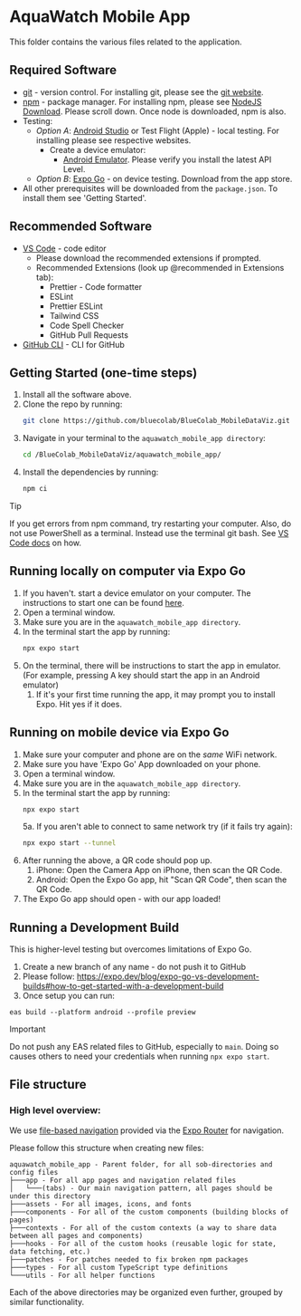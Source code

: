 # AquaWatch Mobile App

This folder contains the various files related to the application.

## Required Software

- [git](https://git-scm.com/) - version control. For installing git, please see the [git website](https://git-scm.com/).
- [npm](https://www.npmjs.com/) - package manager. For installing npm, please see [NodeJS Download](https://nodejs.org/en/download). Please scroll down. Once node is downloaded, npm is also.
- Testing:
    - _Option A_: [Android Studio](https://developer.android.com/studio) or Test Flight (Apple) - local testing. For installing please see respective websites.
        - Create a device emulator:
            - [Android Emulator](https://developer.android.com/codelabs/basic-android-kotlin-compose-emulator#2). Please verify you install the latest API Level.
    - _Option B_: [Expo Go](https://expo.dev/go) - on device testing. Download from the app store.
- All other prerequisites will be downloaded from the `package.json`. To install them see 'Getting Started'.

## Recommended Software

- [VS Code](https://code.visualstudio.com/) - code editor
    - Please download the recommended extensions if prompted.
    - Recommended Extensions (look up @recommended in Extensions tab):
        - Prettier - Code formatter
        - ESLint
        - Prettier ESLint
        - Tailwind CSS
        - Code Spell Checker
        - GitHub Pull Requests
- [GitHub CLI](https://cli.github.com/) - CLI for GitHub

## Getting Started (one-time steps)

1. Install all the software above.
2. Clone the repo by running:
    ```bash
    git clone https://github.com/bluecolab/BlueColab_MobileDataViz.git
    ```
3. Navigate in your terminal to the `aquawatch_mobile_app directory`:
    ```bash
    cd /BlueColab_MobileDataViz/aquawatch_mobile_app/
    ```
4. Install the dependencies by running:
    ```bash
    npm ci
    ```

> [!TIP]
> If you get errors from npm command, try restarting your computer.
> Also, do not use PowerShell as a terminal. Instead use the terminal git bash. See [VS Code docs](https://code.visualstudio.com/docs/terminal/basics#_terminal-shells) on how.

## Running locally on computer via Expo Go

1. If you haven't. start a device emulator on your computer. The instructions to start one can be found [here](https://developer.android.com/codelabs/basic-android-kotlin-compose-emulator#2).
2. Open a terminal window.
3. Make sure you are in the `aquawatch_mobile_app directory`.
4. In the terminal start the app by running:
    ```bash
    npx expo start
    ```
5. On the terminal, there will be instructions to start the app in emulator. (For example, pressing A key should start the app in an Android emulator)
    1. If it's your first time running the app, it may prompt you to install Expo. Hit yes if it does.

## Running on mobile device via Expo Go

1. Make sure your computer and phone are on the _same_ WiFi network.
2. Make sure you have 'Expo Go' App downloaded on your phone.
3. Open a terminal window.
4. Make sure you are in the `aquawatch_mobile_app directory`.
5. In the terminal start the app by running:
    ```bash
    npx expo start
    ```
    5a. If you aren't able to connect to same network try (if it fails try again):
    ```bash
    npx expo start --tunnel
    ```
6. After running the above, a QR code should pop up.
    1. iPhone: Open the Camera App on iPhone, then scan the QR Code.
    2. Android: Open the Expo Go app, hit "Scan QR Code", then scan the QR Code.
7. The Expo Go app should open - with our app loaded!

## Running a Development Build

This is higher-level testing but overcomes limitations of Expo Go.

1. Create a new branch of any name - do not push it to GitHub
2. Please follow: https://expo.dev/blog/expo-go-vs-development-builds#how-to-get-started-with-a-development-build
3. Once setup you can run:

```
eas build --platform android --profile preview
```

> [!IMPORTANT]  
> Do not push any EAS related files to GitHub, especially to `main`. Doing so causes others to need your credentials when running `npx expo start`.

## File structure

### High level overview:

We use [file-based navigation](https://docs.expo.dev/router/basics/core-concepts/) provided via the [Expo Router](https://docs.expo.dev/router/introduction/) for navigation.

Please follow this structure when creating new files:

```
aquawatch_mobile_app - Parent folder, for all sob-directories and config files
├───app - For all app pages and navigation related files
│   └───(tabs) - Our main navigation pattern, all pages should be under this directory
├───assets - For all images, icons, and fonts
├───components - For all of the custom components (building blocks of pages)
├───contexts - For all of the custom contexts (a way to share data between all pages and components)
├───hooks - For all of the custom hooks (reusable logic for state, data fetching, etc.)
├───patches - For patches needed to fix broken npm packages
├───types - For all custom TypeScript type definitions
└───utils - For all helper functions
```

Each of the above directories may be organized even further, grouped by similar functionality.
